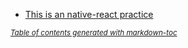 - [This is an native-react practice](#this-is-an-native-react-practice)

<small><i><a href='http://ecotrust-canada.github.io/markdown-toc/'>Table of contents generated with markdown-toc</a></i></small>
